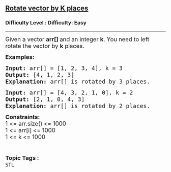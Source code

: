<h2><a href="https://www.geeksforgeeks.org/problems/rotate-vector-by-k-places/1?page=1&category=Arrays,Mathematical,Strings,STL,Matrix,Map,prefix-sum,Merge%20Sort,Kadane&difficulty=Basic,Easy&status=solved,unsolved&sortBy=accuracy">Rotate vector by K places</a></h2><h3>Difficulty Level : Difficulty: Easy</h3><hr><div class="problems_problem_content__Xm_eO"><p><span style="font-size: 18px;">Given a vector <strong>arr[]</strong><strong>&nbsp;</strong>and an integer <strong>k</strong>. You need to left rotate the vector by <strong>k</strong> places.</span></p>
<p><strong><span style="font-size: 18px;">Examples:</span></strong></p>
<pre><strong><span style="font-size: 18px;">Input: </span></strong><span style="font-size: 18px;">arr[] = [1, 2, 3, 4], k = 3<br><strong>Output: </strong>[4, 1, 2, 3]<br><strong>Explanation: </strong>arr[] is rotated by 3 places.</span></pre>
<pre><strong><span style="font-size: 18px;">Input: </span></strong><span style="font-size: 18px;">arr[] = [4, 3, 2, 1, 0], k = 2<br><strong>Output: </strong>[2, 1, 0, 4, 3]<br><strong>Explanation: </strong>arr[] is rotated by 2 places.</span></pre>
<p><strong style="font-size: 18px;">Constraints:</strong><br style="font-size: 18px;"><span style="font-size: 18px;">1 &lt;= arr.size()</span><strong style="font-size: 18px;">&nbsp;</strong><span style="font-size: 18px;">&lt;= 1000</span><br style="font-size: 18px;"><span style="font-size: 18px;">1 &lt;= arr[i]</span><strong style="font-size: 18px;">&nbsp;</strong><span style="font-size: 18px;">&lt;= 1000</span><br style="font-size: 18px;"><span style="font-size: 18px;">1 &lt;= k</span><strong style="font-size: 18px;">&nbsp;</strong><span style="font-size: 18px;">&lt;= 1000</span></p></div><br><p><span style=font-size:18px><strong>Topic Tags : </strong><br><code>STL</code>&nbsp;